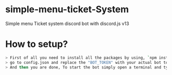 # simple-menu-ticket-System
Simple menu Ticket system discord bot with discord.js v13

# How to setup?
```sh
> First of all you need to install all the packages by using, `npm install | npm i`
> go to config.json and replace the "BOT_TOKEN" with your actual bot token
> And then you are done, To start the bot simply open a terminal and type, "node ."
```
